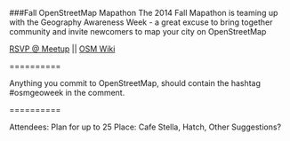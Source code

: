 ###Fall OpenStreetMap Mapathon
The 2014 Fall Mapathon is teaming up with the Geography Awareness Week - a great excuse to bring together community and invite newcomers to map your city on OpenStreetMap

[RSVP @ Meetup](http://www.meetup.com/Code4HR/events/213694792/) || [OSM Wiki](http://wiki.openstreetmap.org/wiki/Mapathon/OSM_Geo_Week_2014)

==========

Anything you commit to OpenStreetMap, should contain the hashtag #osmgeoweek in the comment.

==========

Attendees: Plan for up to 25
Place: Cafe Stella, Hatch, Other Suggestions?
